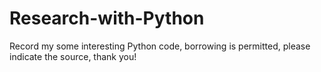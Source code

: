 # Research-with-Python
Record my some interesting Python code, borrowing is permitted, please indicate the source, thank you!
